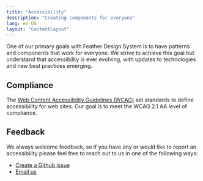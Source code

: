 ```yaml
---
title: "Accessibility"
description: "Creating components for everyone"
lang: en-US
layout: "ContentLayout"
---
```


One of our primary goals with Feather Design System is to have patterns and components that work for everyone. We strive to achieve this goal but understand that accessibility is ever evolving, with updates to technologies and new best practices emerging.

## Compliance

The [Web Content Accessibility Guidelines (WCAG)](https://www.w3.org/WAI/standards-guidelines/wcag/) set standards to define accessibility for web sites. Our goal is to meet the WCAG 2.1 AA level of compliance.

## Feedback

We always welcome feedback, so if you have any or would like to report an accessibility please feel free to reach out to us in one of the following ways:

- [Create a Github issue](https://github.com/feather-design-system/feather-design-system/issues/new)
- [Email us](mailto:uiteam@nanthealth.com)
